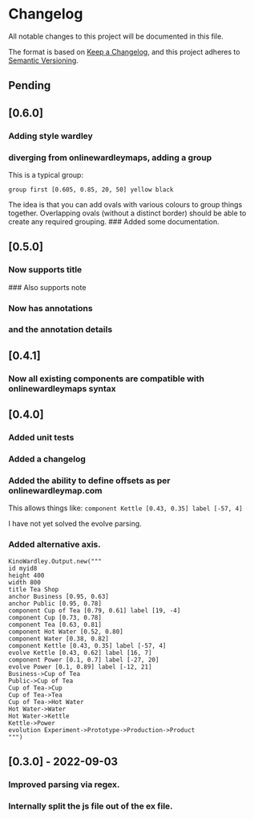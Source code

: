 # Changelog
All notable changes to this project will be documented in this file.

The format is based on [Keep a Changelog](https://keepachangelog.com/en/1.0.0/),
and this project adheres to [Semantic Versioning](https://semver.org/spec/v2.0.0.html).

## Pending

## [0.6.0]

### Adding style wardley
### diverging from onlinewardleymaps, adding a group

This is a typical group:
```
group first [0.605, 0.85, 20, 50] yellow black
```
The idea is that you can add ovals with various colours to group things together.
Overlapping ovals (without a distinct border) should be able to create any required
grouping.
### Added some documentation.

## [0.5.0]

### Now supports title
### Also supports note
### Now has annotations
### and the annotation details

## [0.4.1]

### Now all existing components are compatible with onlinewardleymaps syntax

## [0.4.0]

### Added unit tests
### Added a changelog
### Added the ability to define offsets as per onlinewardleymap.com

This allows things like:
`component Kettle [0.43, 0.35] label [-57, 4]`

I have not yet solved the evolve parsing.

### Added alternative axis.
```
KinoWardley.Output.new("""
id myid8
height 400
width 800
title Tea Shop
anchor Business [0.95, 0.63]
anchor Public [0.95, 0.78]
component Cup of Tea [0.79, 0.61] label [19, -4]
component Cup [0.73, 0.78]
component Tea [0.63, 0.81]
component Hot Water [0.52, 0.80]
component Water [0.38, 0.82]
component Kettle [0.43, 0.35] label [-57, 4]
evolve Kettle [0.43, 0.62] label [16, 7]
component Power [0.1, 0.7] label [-27, 20]
evolve Power [0.1, 0.89] label [-12, 21]
Business->Cup of Tea
Public->Cup of Tea
Cup of Tea->Cup
Cup of Tea->Tea
Cup of Tea->Hot Water
Hot Water->Water
Hot Water->Kettle 
Kettle->Power
evolution Experiment->Prototype->Production->Product
""")
```

## [0.3.0] - 2022-09-03
### Improved parsing via regex.
### Internally split the js file out of the ex file.
